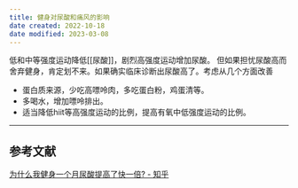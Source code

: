 ```yaml
---
title: 健身对尿酸和痛风的影响
date created: 2022-10-18
date modified: 2023-03-08
---
```


低和中等强度运动降低[[尿酸]]，剧烈高强度运动增加尿酸。
但如果担忧尿酸高而舍弃健身，肯定划不来。如果确实临床诊断出尿酸高了。考虑从几个方面改善

- 蛋白质来源，少吃高嘌呤肉，多吃蛋白粉，鸡蛋清等。
- 多喝水，增加嘌呤排出。
- 适当降低hiit等高强度运动的比例，提高有氧中低强度运动的比例。

---

## 参考文献

[为什么我健身一个月尿酸提高了快一倍? - 知乎](https://www.zhihu.com/question/417306341/answer/2102769523)

